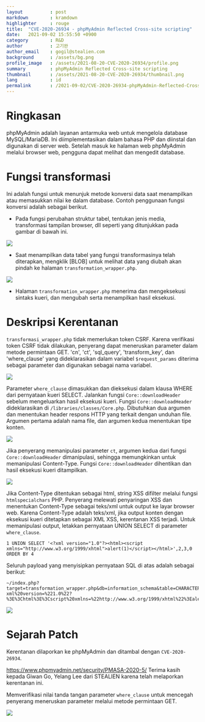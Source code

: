 ```yaml
---
layout          : post
markdown        : kramdown
highlighter     : rouge
title:  "CVE-2020-26934 - phpMyAdmin Reflected Cross-site scripting"
date:   2021-09-02 15:55:50 +0900
category        : R&D
author          : 고기완
author_email    : gogil@stealien.com
background      : /assets/bg.png
profile_image   : /assets/2021-08-20-CVE-2020-26934/profile.png
summary         : phpMyAdmin Reflected Cross-site scripting
thumbnail       : /assets/2021-08-20-CVE-2020-26934/thumbnail.png
lang            : id
permalink       : /2021-09-02/CVE-2020-26934-phpMyAdmin-Reflected-Cross-site-scripting
---
```

# Ringkasan
phpMyAdmin adalah layanan antarmuka web untuk mengelola database MySQL/MariaDB. Ini diimplementasikan dalam bahasa PHP dan diinstal dan digunakan di server web. Setelah masuk ke halaman web phpMyAdmin melalui browser web, pengguna dapat melihat dan mengedit database.

# Fungsi transformasi
Ini adalah fungsi untuk menunjuk metode konversi data saat menampilkan atau memasukkan nilai ke dalam database. Contoh penggunaan fungsi konversi adalah sebagai berikut.

- Pada fungsi perubahan struktur tabel, tentukan jenis media, transformasi tampilan browser, dll seperti yang ditunjukkan pada gambar di bawah ini.

<img src="{{site.baseurl}}/assets/2021-08-20-CVE-2020-26934/cve202026934_1.png" style="max-width:800px; height:auto;" />

- Saat menampilkan data tabel yang fungsi transformasinya telah diterapkan, mengklik [BLOB] untuk melihat data yang diubah akan pindah ke halaman `transformation_wrapper.php`.

<img src="{{site.baseurl}}/assets/2021-08-20-CVE-2020-26934/cve202026934_2.png" style="max-width:800px; height:auto;" />

- Halaman `transformation_wrapper.php` menerima dan mengeksekusi sintaks kueri, dan mengubah serta menampilkan hasil eksekusi.


# Deskripsi Kerentanan
`transformasi_wrapper.php` tidak memerlukan token CSRF. Karena verifikasi token CSRF tidak dilakukan, penyerang dapat meneruskan parameter dalam metode permintaan GET. 
'cn', 'ct', 'sql_query', 'transform_key', dan 'where_clause' yang dideklarasikan dalam variabel `$request_params` diterima sebagai parameter dan digunakan sebagai nama variabel.

<img src="{{site.baseurl}}/assets/2021-08-20-CVE-2020-26934/cve202026934_3.png" style="max-width:800px; height:auto;" />

Parameter `where_clause` dimasukkan dan dieksekusi dalam klausa WHERE dari pernyataan kueri SELECT. 
Jalankan fungsi `Core::downloadHeader` sebelum mengeluarkan hasil eksekusi kueri. Fungsi `Core::downloadHeader` dideklarasikan di `/libraries/classes/Core.php`. 
Dibutuhkan dua argumen dan menentukan header respons HTTP yang terkait dengan unduhan file. Argumen pertama adalah nama file, dan argumen kedua menentukan tipe konten.

<img src="{{site.baseurl}}/assets/2021-08-20-CVE-2020-26934/cve202026934_4.png" style="max-width:800px; height:auto;" />

Jika penyerang memanipulasi parameter `ct`, argumen kedua dari fungsi `Core::downloadHeader` dimanipulasi, sehingga memungkinkan untuk memanipulasi Content-Type. 
Fungsi `Core::downloadHeader` dihentikan dan hasil eksekusi kueri ditampilkan.

<img src="{{site.baseurl}}/assets/2021-08-20-CVE-2020-26934/cve202026934_5.png" style="max-width:800px; height:auto;" />

Jika Content-Type ditentukan sebagai html, string XSS difilter melalui fungsi `htmlspecialchars` PHP. Penyerang melewati penyaringan XSS dan menentukan Content-Type sebagai teks/xml untuk output ke layar browser web. 
Karena Content-Type adalah teks/xml, jika output konten dengan eksekusi kueri ditetapkan sebagai XML XSS, kerentanan XSS terjadi. 
Untuk memanipulasi output, letakkan pernyataan UNION SELECT di parameter `where_clause`.


```
1 UNION SELECT '<?xml version="1.0"?><html><script xmlns="http://www.w3.org/1999/xhtml">alert(1)</script></html>',2,3,0 ORDER BY 4
```

Seluruh payload yang menyisipkan pernyataan SQL di atas adalah sebagai berikut:

```
~/index.php?target=transformation_wrapper.php&db=information_schema&table=CHARACTER_SETS&where_clause=1%20UNION%20SELECT%20%27%3C?xml%20version=%221.0%22?%3E%3Chtml%3E%3Cscript%20xmlns=%22http://www.w3.org/1999/xhtml%22%3Ealert(1)%3C/script%3E%3C/html%3E%27,2,3,0%20ORDER%20BY%204&cn=&ct=text/xml&transform_key=CHARACTER_SET_NAME
```

<img src="{{site.baseurl}}/assets/2021-08-20-CVE-2020-26934/cve202026934_6.png" style="max-width:800px; height:auto;" />

# Sejarah Patch

Kerentanan dilaporkan ke phpMyAdmin dan ditambal dengan `CVE-2020-26934`.

https://www.phpmyadmin.net/security/PMASA-2020-5/
Terima kasih kepada Giwan Go, Yelang Lee dari STEALIEN karena telah melaporkan kerentanan ini.

Memverifikasi nilai tanda tangan parameter `where_clause` untuk mencegah penyerang meneruskan parameter melalui metode permintaan GET.

<img src="{{site.baseurl}}/assets/2021-08-20-CVE-2020-26934/cve202026934_7.png" style="max-width:800px; height:auto;" />

